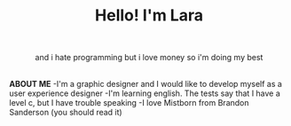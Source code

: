 <div id="header" align="center">
    <h1>Hello! I'm Lara</h1>
    <br>
    <p>and i hate programming but i love money so i'm doing my best</p>
</div>
<br>
<b>ABOUT ME</b>
-I'm a graphic designer and I would like to develop myself as a user experience designer
-I'm learning english. The tests say that I have a level c, but I have trouble speaking
-I love Mistborn from Brandon Sanderson (you should read it)
<br>

